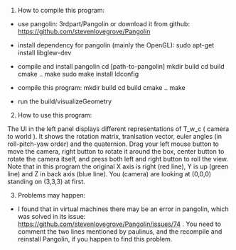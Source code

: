 1. How to compile this program:

* use pangolin: 3rdpart/Pangolin or download it from github: https://github.com/stevenlovegrove/Pangolin

* install dependency for pangolin (mainly the OpenGL): 
sudo apt-get install libglew-dev

* compile and install pangolin
cd [path-to-pangolin]
mkdir build
cd build
cmake ..
make 
sudo make install 
ldconfig

* compile this program:
mkdir build
cd build
cmake ..
make 

* run the build/visualizeGeometry

2. How to use this program:

The UI in the left panel displays different representations of T_w_c ( camera to world ). It shows the rotation matrix, tranlsation vector, euler angles (in roll-pitch-yaw order) and the quaternion.
Drag your left mouse button to move the camera, right button to rotate it around the box, center button to rotate the camera itself, and press both left and right button to roll the view. 
Note that in this program the original X axis is right (red line), Y is up (green line) and Z in back axis (blue line). You (camera) are looking at (0,0,0) standing on (3,3,3) at first. 

3. Problems may happen:
* I found that in virtual machines there may be an error in pangolin, which was solved in its issue: https://github.com/stevenlovegrove/Pangolin/issues/74 . You need to comment the two lines mentioned by paulinus, and the recompile and reinstall Pangolin, if you happen to find this problem. 
